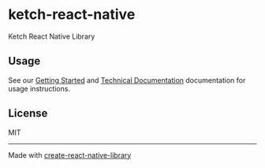# ketch-react-native

Ketch React Native Library

## Usage

See our [Getting Started](https://developers.ketch.com/v3.0/docs/ketch-react-native-sdk-getting-started) and [Technical Documentation](https://developers.ketch.com/v3.0/docs/ketch-react-native-sdk-reference) documentation for usage instructions.

## License

MIT

---

Made with [create-react-native-library](https://github.com/callstack/react-native-builder-bob)

